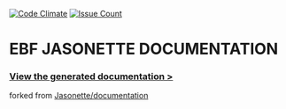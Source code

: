 [![Code Climate](https://codeclimate.com/github/Jasonette/documentation/badges/gpa.svg)](https://codeclimate.com/github/Jasonette/documentation)
[![Issue Count](https://codeclimate.com/github/Jasonette/documentation/badges/issue_count.svg)](https://codeclimate.com/github/Jasonette/documentation)
# EBF JASONETTE DOCUMENTATION

### [View the generated documentation >](https://ebf.github.io/jasonette-documentation)

forked from [Jasonette/documentation](https://github.com/Jasonette/documentation)
